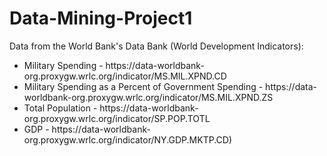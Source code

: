 # Data-Mining-Project1

Data from the World Bank's Data Bank (World Development Indicators):
<ul>
  <li>Military Spending - https://data-worldbank-org.proxygw.wrlc.org/indicator/MS.MIL.XPND.CD</li>
  <li>Military Spending as a Percent of Government Spending - https://data-worldbank-org.proxygw.wrlc.org/indicator/MS.MIL.XPND.ZS</li>
  <li>Total Population - https://data-worldbank-org.proxygw.wrlc.org/indicator/SP.POP.TOTL</li>
  <li>GDP - https://data-worldbank-org.proxygw.wrlc.org/indicator/NY.GDP.MKTP.CD)</li>
</ul>
